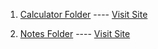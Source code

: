 1. [Calculator Folder](./Calculator)  ----  [Visit Site](https://calculator-16.vercel.app)

2. [Notes Folder](./Notes) ---- [Visit Site](https://notes-16.vercel.app)